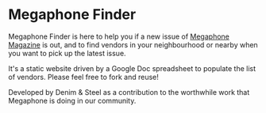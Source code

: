 # Megaphone Finder

Megaphone Finder is here to help you if a new issue of [Megaphone Magazine](http://www.megaphonemagazine.com/) is out, and to find vendors in your neighbourhood or nearby when you want to pick up the latest issue.

It's a static website driven by a Google Doc spreadsheet to populate the list of vendors. Please feel free to fork and reuse!

Developed by Denim & Steel as a contribution to the worthwhile work that Megaphone is doing in our community.
